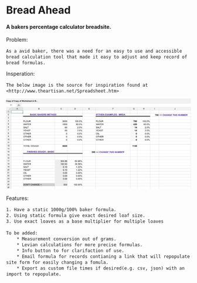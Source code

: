 # Bread Ahead

#### A bakers percentage calculator breadsite.

Problem:

    As a avid baker, there was a need for an easy to use and accessible bread calculation tool that made it easy to adjust and keep record of bread formulas.

Insperation:

    The below image is the source for inspiration found at <http://www.theartisan.net/Spreadsheet.htm>   
![bread calc inspiration](assets/bread-spread-calc.png)

Features:

    1. Have a static 1000g/100% baker formula.
    2. Using static formula give exact desired loaf size.
    3. Use exact loaves as a base multiplier for multiple loaves

    To be added:
        * Measurement conversion out of grams.
        * Levian calculations for more precise formulas.
        * Info button to for clarifaction of use.
        * Email formula for records contianing a link that will repopulate site form for easily changing a fomula.  
        * Export as custom file times if desired(e.g. csv, json) with an import to repopulate.
